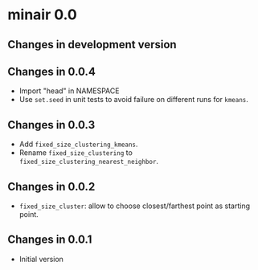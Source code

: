 # minair 0.0

## Changes in development version

## Changes in 0.0.4

- Import "head" in NAMESPACE
- Use `set.seed` in unit tests to avoid failure on different runs for `kmeans`.

## Changes in 0.0.3

- Add `fixed_size_clustering_kmeans`.
- Rename `fixed_size_clustering` to `fixed_size_clustering_nearest_neighbor`.

## Changes in 0.0.2

- `fixed_size_cluster`: allow to choose closest/farthest point as starting point.

## Changes in 0.0.1

- Initial version
